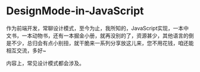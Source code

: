 # DesignMode-in-JavaScript

作为前端开发，常聊设计模式，至今为止，我所知的，JavaScript实现，一本中文书，一本动物书，还有一本掘金小册，就再没别的了，资源甚少，其他语言的倒是不少，总归会有点小别扭，就干脆来一系列分享放这儿来，您不用花钱，咱还能相互交流，多好~

内容上，常见设计模式都会涉及。


